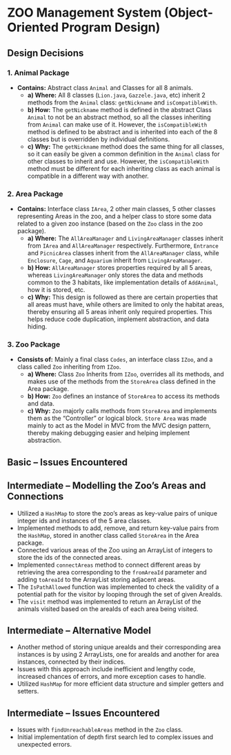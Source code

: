 # ZOO Management System (Object-Oriented Program Design)

## Design Decisions

### 1. Animal Package
- **Contains:** Abstract class `Animal` and Classes for all 8 animals.
  - **a) Where:** All 8 classes (`Lion.java`, `Gazzele.java`, etc) inherit 2 methods from the `Animal` class: `getNickname` and `isCompatibleWith`.
  - **b) How:** The `getNickname` method is defined in the abstract Class `Animal` to not be an abstract method, so all the classes inheriting from `Animal` can make use of it. However, the `isCompatibleWith` method is defined to be abstract and is inherited into each of the 8 classes but is overridden by individual definitions.
  - **c) Why:** The `getNickname` method does the same thing for all classes, so it can easily be given a common definition in the `Animal` class for other classes to inherit and use. However, the `isCompatibleWith` method must be different for each inheriting class as each animal is compatible in a different way with another.

### 2. Area Package
- **Contains:** Interface class `IArea`, 2 other main classes, 5 other classes representing Areas in the zoo, and a helper class to store some data related to a given zoo instance (based on the `Zoo` class in the zoo package).
  - **a) Where:** The `AllAreaManager` and `LivingAreaManager` classes inherit from `IArea` and `AllAreaManager` respectively. Furthermore, `Entrance` and `PicnicArea` classes inherit from the `AllAreaManager` class, while `Enclosure`, `Cage`, and `Aquarium` inherit from `LivingAreaManager`.
  - **b) How:** `AllAreaManager` stores properties required by all 5 areas, whereas `LivingAreaManager` only stores the data and methods common to the 3 habitats, like implementation details of `AddAnimal`, how it is stored, etc.
  - **c) Why:** This design is followed as there are certain properties that all areas must have, while others are limited to only the habitat areas, thereby ensuring all 5 areas inherit only required properties. This helps reduce code duplication, implement abstraction, and data hiding.

### 3. Zoo Package
- **Consists of:** Mainly a final class `Codes`, an interface class `IZoo`, and a class called `Zoo` inheriting from `IZoo`.
  - **a) Where:** Class `Zoo` Inherits from `IZoo`, overrides all its methods, and makes use of the methods from the `StoreArea` class defined in the Area package.
  - **b) How:** `Zoo` defines an instance of `StoreArea` to access its methods and data.
  - **c) Why:** `Zoo` majorly calls methods from `StoreArea` and implements them as the “Controller” or logical block. `Store Area` was made mainly to act as the Model in MVC from the MVC design pattern, thereby making debugging easier and helping implement abstraction.

## Basic – Issues Encountered

## Intermediate – Modelling the Zoo’s Areas and Connections

- Utilized a `HashMap` to store the zoo’s areas as key-value pairs of unique integer ids and instances of the 5 area classes.
- Implemented methods to add, remove, and return key-value pairs from the `HashMap`, stored in another class called `StoreArea` in the Area package.
- Connected various areas of the Zoo using an ArrayList of integers to store the ids of the connected areas.
- Implemented `connectAreas` method to connect different areas by retrieving the area corresponding to the `fromAreaId` parameter and adding `toAreaId` to the ArrayList storing adjacent areas.
- The `IsPathAllowed` function was implemented to check the validity of a potential path for the visitor by looping through the set of given AreaIds.
- The `visit` method was implemented to return an ArrayList of the animals visited based on the areaIds of each area being visited.

## Intermediate – Alternative Model

- Another method of storing unique areaIds and their corresponding area instances is by using 2 ArrayLists, one for areaIds and another for area instances, connected by their indices.
- Issues with this approach include inefficient and lengthy code, increased chances of errors, and more exception cases to handle.
- Utilized `HashMap` for more efficient data structure and simpler getters and setters.

## Intermediate – Issues Encountered

- Issues with `findUnreachableAreas` method in the `Zoo` class.
- Initial implementation of depth first search led to complex issues and unexpected errors.
